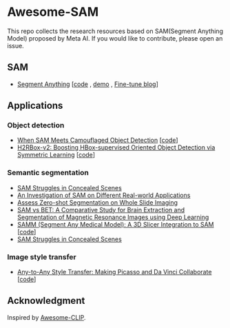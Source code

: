 # Awesome-SAM
This repo collects the research resources based on SAM(Segment Anything Model) proposed by Meta AI. If you would like to contribute, please open an issue.


## SAM 
- [Segment Anything](https://arxiv.org/abs/2304.02643) [[code](https://segment-anything.com/) , [demo](https://segment-anything.com/) , [Fine-tune blog](https://encord.com/blog/learn-how-to-fine-tune-the-segment-anything-model-sam/)]


## Applications

### Object detection

- [When SAM Meets Camouflaged Object Detection](https://arxiv.org/abs/2304.04709) [[code](https://github.com/luckybird1994/SAMCOD)]
- [H2RBox-v2: Boosting HBox-supervised Oriented
Object Detection via Symmetric Learning](https://arxiv.org/pdf/2304.04403.pdf) [[code](https://github.com/Li-Qingyun/sam-mmrotate)]


### Semantic segmentation 
- [SAM Struggles in Concealed Scenes](https://arxiv.org/abs/2304.06022) 
- [An Investigation of SAM on Different Real-world Applications](https://arxiv.org/pdf/2304.05750.pdf) 
- [ Assess Zero-shot Segmentation on Whole Slide Imaging](https://arxiv.org/abs/2304.04155) 
- [ SAM vs BET: A Comparative Study for Brain Extraction and Segmentation of Magnetic Resonance Images using Deep Learning](https://arxiv.org/abs/2304.04738) 
- [ SAMM (Segment Any Medical Model): A 3D Slicer Integration to SAM](https://arxiv.org/abs/2304.04738) [[code](https://github.com/bingogome/samm)]
- [SAM Struggles in Concealed Scenes](https://arxiv.org/abs/2304.06022) 

### Image style transfer
- [ Any-to-Any Style Transfer: Making Picasso and Da Vinci Collaborate ]([https://arxiv.org/abs/2304.04738](https://arxiv.org/abs/2304.09728)) [[code](https://github.com/Huage001/Transfer-Any-Style)]


## Acknowledgment
Inspired by [Awesome-CLIP](https://github.com/yzhuoning/Awesome-CLIP).  
